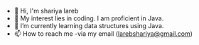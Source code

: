 - 👋 Hi, I'm shariya lareb
- 👀 My interest lies in coding. I am proficient in Java.
- 🌱 I’m currently learning data structures using Java.
- 📫 How to reach me -via my email  (larebshariya@gmail.com)

<!---
larebshariya/larebshariya is a ✨ special ✨ repository because its `README.md` (this file) appears on your GitHub profile.
You can click the Preview link to take a look at your changes.
--->
